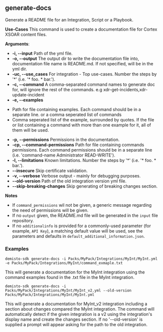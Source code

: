 ## generate-docs
Generate a README file for an Integration, Script or a Playbook.

**Use-Cases**
This command is used to create a documentation file for Cortex XSOAR content files.

**Arguments**:
* **-i, --input**
Path of the yml file.
* **-o, --output**
The output dir to write the documentation file into, documentation file name is README.md. If not specified, will be in the yml dir.
* **-uc, --use_cases**
For integration - Top use-cases. Number the steps by '*' (i.e. '\* foo. * bar.').
* **-c, --command**
A comma-separated command names to generate doc for, will ignore the rest of the commands. e.g xdr-get-incidents,xdr-update-incident
* **-e, --examples**
- Path for file containing examples. Each command should be in a separate line. or a comma seperated list of commands
- Comma seperated list of the example, surrounded by quotes.
If the file or list containing a command with more than one example for it, all of them will be used.
* **-p, --permissions**
Permissions in the documentation.
* **-cp, --command-permissions**
Path for file containing commands permissions. Each command permissions should be in a separate line (i.e. 'command-name Administrator READ-WRITE').
* **-l, --limitations**
Known limitations. Number the steps by '*' (i.e. '\* foo. * bar.').
* **--insecure**
Skip certificate validation.
* **-v, --verbose**
Verbose output - mainly for debugging purposes.
* **--old-version**
Path of the old integration version yml file.
* **--skip-breaking-changes**
Skip generating of breaking changes section.

**Notes**
* If `command_permissions` wil not be given, a generic message regarding the need of permissions will be given.
* If no `output` given, the README.md file will be generated in the `input` file repository.
* If no `additionalinfo` is provided for a commonly-used parameter (for example, `API Key`), a matching default value
  will be used, see the parameters and defaults in `default_additional_information.json`.

### Examples
```
demisto-sdk generate-docs -i Packs/MyPack/Integrations/MyInt/MyInt.yml -e Packs/MyPack/Integrations/MyInt/command_exmaple.txt
```
This will generate a documentation for the MyInt integration using the command examples found in the .txt file in the MyInt integration.

```
demisto-sdk generate-docs -i Packs/MyPack/Integrations/MyInt/MyInt_v2.yml --old-version Packs/MyPack/Integrations/MyInt/MyInt.yml
```
This will generate a documentation for MyInt_v2 integration including a section about changes compared the MyInt integration.
The command will automatically detect if the given integration is a v2 using the integration's display name and create the changes section.
If no '--old-version' is supplied a prompt will appear asking for the path to the old integration.
